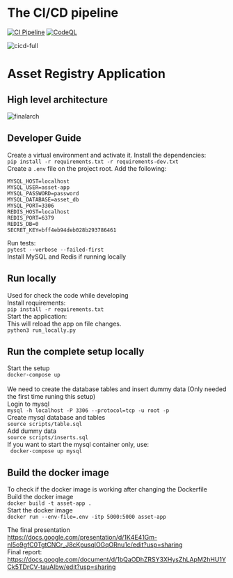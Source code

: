 # The CI/CD pipeline
[![CI Pipeline](https://github.com/linux-training-group-1/asset-registry/actions/workflows/ci.yml/badge.svg?branch=main)](https://github.com/linux-training-group-1/asset-registry/actions/workflows/ci.yml)
[![CodeQL](https://github.com/linux-training-group-1/asset-registry/actions/workflows/codeql-analysis.yml/badge.svg?branch=main)](https://github.com/linux-training-group-1/asset-registry/actions/workflows/codeql-analysis.yml)

![cicd-full](https://user-images.githubusercontent.com/32504465/151090833-ecf8d08c-fb2e-4598-996c-1f10ffb76765.png)




# Asset Registry Application
## High level architecture
![finalarch](https://user-images.githubusercontent.com/32504465/151090728-cd94b352-93b2-4798-9dca-a8eb3e222917.png)


## Developer Guide
Create a virtual environment and activate it.
Install the dependencies:<br>
```pip install -r requirements.txt -r requirements-dev.txt```<br>
Create a `.env` file on the project root. Add the following:
```
MYSQL_HOST=localhost
MYSQL_USER=asset-app
MYSQL_PASSWORD=password
MYSQL_DATABASE=asset_db
MYSQL_PORT=3306
REDIS_HOST=localhost
REDIS_PORT=6379
REDIS_DB=0
SECRET_KEY=bff4eb94deb028b293786461
```
Run tests:<br>
```pytest --verbose --failed-first```<br>
Install MySQL and Redis if running locally<br>

## Run locally
Used for check the code while developing <br>
Install requirements:<br>
```pip install -r requirements.txt```<br>
Start the application:<br>
This will reload the app on file changes.<br>
```python3 run_locally.py```<br>


## Run the complete setup locally
Start the setup<br>
```docker-compose up```<br>
<br>
We need to create the database tables and insert dummy data (Only needed the first time runing this setup)<br>
Login to mysql <br>
```mysql -h localhost -P 3306 --protocol=tcp -u root -p```<br>
Create mysql database and tables <br>
```source scripts/table.sql```<br>
Add dummy data<br>
```source scripts/inserts.sql```<br>
If you want to start the mysql container only, use:<br>
``` docker-compose up mysql```


## Build the docker image 
To check if the docker image is working after changing the Dockerfile<br>
Build the docker image<br>
```docker build -t asset-app .```<br>
Start the docker image<br>
```docker run --env-file=.env -itp 5000:5000 asset-app```<br>

The final presentation<br>
https://docs.google.com/presentation/d/1K4E41Gm-nl5o9gfC0TgtCNCr_J8cKpusqlOGqORnu1c/edit?usp=sharing
<br>
Final report:<br>
https://docs.google.com/document/d/1bQaODhZRSY3XHysZhLApM2hHU1YCk5TDrCV-tauAlbw/edit?usp=sharing
<br>
